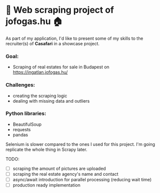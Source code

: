 # :house_with_garden: Web scraping project of jofogas.hu :house:

As part of my application, I'd like to present some of my skills to the recruiter(s) of **Casafari** in a showcase project. 

### Goal:
- Scraping of real estates for sale in Budapest on https://ingatlan.jofogas.hu/

### Challenges:
- creating the scraping logic
- dealing with missing data and outliers

### Python libraries:
- BeautifulSoup
- requests
- pandas



Selenium is slower compared to the ones I used for this project. I'm going replicate the whole thing in Scrapy later.

TODO:
- [ ] scraping the amount of pictures are uploaded
- [ ] scraping the real estate agency's name and contact
- [ ] async/await introduction for parallel processing (reducing wait time)
- [ ] production ready implementation
